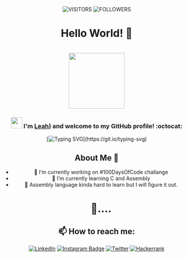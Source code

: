 <div align="center">

<img alt="VISITORS" src="https://komarev.com/ghpvc/?username=PrensesMTN&style=flat&labelColor=red&logo=github&label=PROFILE+VIEWS&color=971901"/>
<img alt="FOLLOWERS" src="https://img.shields.io/github/followers/PrensesMTN?color=975901&logo=githubb&label=FOLLOWERS"/>

<h1> Hello World! 👋 </h1>

<br>

<img src="IMG/my-image.png" width="150">


### <img src="https://media.giphy.com/media/WUlplcMpOCEmTGBtBW/giphy.gif" width="30"> I'm [**Leah**]([https://www.linkedin.com/in/prenses-metin-35594b237/)) and welcome to my GitHub profile! :octocat:

[![Typing SVG](https://readme-typing-svg.demolab.com?font=Noto+Sans&weight=600&size=21&duration=2000&color=000000&background=FFFFFF&center=true&vCenter=true&width=435&lines=I'm+a+Data+Engineer%2C+;an+Open-source+Contributor;+and+a+Content+Creator!)](https://git.io/typing-svg)

## About Me 👑

- 🔭 I’m currently working on #100DaysOfCode challange
- 🌱 I’m currently learning C and Assembly
- 🌱 Assembly language kinda hard to learn but I will figure it out.
  #    🐇.... 
## 📫 How to reach me:
[![LinkedIn](https://img.shields.io/badge/LinkedIn-0077B5?style=flat&logo=linkedin&logoColor=white)](https://www.linkedin.com/in/prenses-metin-35594b237/)
[![Instagram Badge](https://img.shields.io/badge/-Instagram-C13584?style=flat&logo=instagram&logoColor=white&link=link)](https://instagram.com/prensesmtn?igshid=YmMyMTA2M2Y=)
[![Twitter](https://img.shields.io/twitter/url/https/twitter.com/cloudposse.svg?style=social&label=Twitter)](https://twitter.com/PrensesMTN?t=caZ7_s1Xg_AApuDGiuoJPQ&s=09)
[![Hackerrank](https://img.shields.io/badge/HackerEarth-%232C3454.svg?&style=flat&logo=HackerEarth&logoColor=Blue)](https://www.hackerrank.com/prensesmtn)


